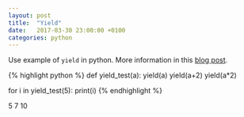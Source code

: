 ```yaml
---
layout: post
title:  "Yield"
date:   2017-03-30 23:00:00 +0100
categories: python
---
```


Use example of `yield` in python. More information in this [blog post](https://jeffknupp.com/blog/2013/04/07/improve-your-python-yield-and-generators-explained/ "https://jeffknupp.com/blog/2013/04/07/improve-your-python-yield-and-generators-explained/").


{% highlight python %}
def yield_test(a):
    yield(a)
    yield(a+2)
    yield(a*2)
    

for i in yield_test(5):
    print(i)
{% endhighlight %}

5
7
10